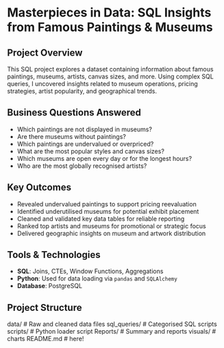 
# Masterpieces in Data: SQL Insights from Famous Paintings & Museums

##  Project Overview
This SQL project explores a dataset containing information about famous paintings, museums, artists, canvas sizes, and more. Using complex SQL queries, I uncovered insights related to museum operations, pricing strategies, artist popularity, and geographical trends.

##  Business Questions Answered
- Which paintings are not displayed in museums?
- Are there museums without paintings?
- Which paintings are undervalued or overpriced?
- What are the most popular styles and canvas sizes?
- Which museums are open every day or for the longest hours?
- Who are the most globally recognised artists?

## Key Outcomes
- Revealed undervalued paintings to support pricing reevaluation
- Identified underutilised museums for potential exhibit placement
- Cleaned and validated key data tables for reliable reporting
- Ranked top artists and museums for promotional or strategic focus
- Delivered geographic insights on museum and artwork distribution
  
##  Tools & Technologies
- **SQL**: Joins, CTEs, Window Functions, Aggregations
- **Python**: Used for data loading via `pandas` and `SQLAlchemy`
- **Database**: PostgreSQL

##  Project Structure

data/               # Raw and cleaned data files
sql_queries/        # Categorised SQL scripts
scripts/            # Python loader script
Reports/            # Summary and reports
visuals/            # charts
README.md           # here!
